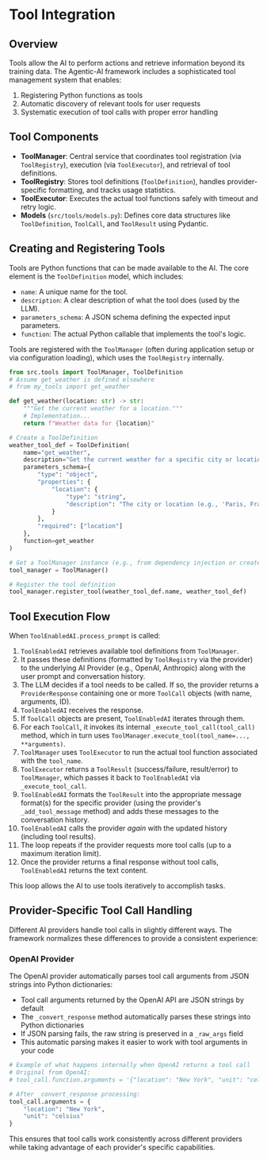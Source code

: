 # Tool Integration

## Overview

Tools allow the AI to perform actions and retrieve information beyond its training data. The Agentic-AI framework includes a sophisticated tool management system that enables:

1. Registering Python functions as tools
2. Automatic discovery of relevant tools for user requests
3. Systematic execution of tool calls with proper error handling

## Tool Components

- **ToolManager**: Central service that coordinates tool registration (via `ToolRegistry`), execution (via `ToolExecutor`), and retrieval of tool definitions.
- **ToolRegistry**: Stores tool definitions (`ToolDefinition`), handles provider-specific formatting, and tracks usage statistics.
- **ToolExecutor**: Executes the actual tool functions safely with timeout and retry logic.
- **Models** (`src/tools/models.py`): Defines core data structures like `ToolDefinition`, `ToolCall`, and `ToolResult` using Pydantic.

## Creating and Registering Tools

Tools are Python functions that can be made available to the AI. The core element is the `ToolDefinition` model, which includes:

- `name`: A unique name for the tool.
- `description`: A clear description of what the tool does (used by the LLM).
- `parameters_schema`: A JSON schema defining the expected input parameters.
- `function`: The actual Python callable that implements the tool's logic.

Tools are registered with the `ToolManager` (often during application setup or via configuration loading), which uses the `ToolRegistry` internally.

```python
from src.tools import ToolManager, ToolDefinition
# Assume get_weather is defined elsewhere
# from my_tools import get_weather

def get_weather(location: str) -> str:
    """Get the current weather for a location."""
    # Implementation...
    return f"Weather data for {location}"

# Create a ToolDefinition
weather_tool_def = ToolDefinition(
    name="get_weather",
    description="Get the current weather for a specific city or location.",
    parameters_schema={
        "type": "object",
        "properties": {
            "location": {
                "type": "string",
                "description": "The city or location (e.g., 'Paris, France')"
            }
        },
        "required": ["location"]
    },
    function=get_weather
)

# Get a ToolManager instance (e.g., from dependency injection or create default)
tool_manager = ToolManager()

# Register the tool definition
tool_manager.register_tool(weather_tool_def.name, weather_tool_def)

```

## Tool Execution Flow

When `ToolEnabledAI.process_prompt` is called:

1.  `ToolEnabledAI` retrieves available tool definitions from `ToolManager`.
2.  It passes these definitions (formatted by `ToolRegistry` via the provider) to the underlying AI Provider (e.g., OpenAI, Anthropic) along with the user prompt and conversation history.
3.  The LLM decides if a tool needs to be called. If so, the provider returns a `ProviderResponse` containing one or more `ToolCall` objects (with name, arguments, ID).
4.  `ToolEnabledAI` receives the response.
5.  If `ToolCall` objects are present, `ToolEnabledAI` iterates through them.
6.  For each `ToolCall`, it invokes its internal `_execute_tool_call(tool_call)` method, which in turn uses `ToolManager.execute_tool(tool_name=..., **arguments)`.
7.  `ToolManager` uses `ToolExecutor` to run the actual tool function associated with the `tool_name`.
8.  `ToolExecutor` returns a `ToolResult` (success/failure, result/error) to `ToolManager`, which passes it back to `ToolEnabledAI` via `_execute_tool_call`.
9.  `ToolEnabledAI` formats the `ToolResult` into the appropriate message format(s) for the specific provider (using the provider's `_add_tool_message` method) and adds these messages to the conversation history.
10. `ToolEnabledAI` calls the provider _again_ with the updated history (including tool results).
11. The loop repeats if the provider requests more tool calls (up to a maximum iteration limit).
12. Once the provider returns a final response without tool calls, `ToolEnabledAI` returns the text content.

This loop allows the AI to use tools iteratively to accomplish tasks.

## Provider-Specific Tool Call Handling

Different AI providers handle tool calls in slightly different ways. The framework normalizes these differences to provide a consistent experience:

### OpenAI Provider

The OpenAI provider automatically parses tool call arguments from JSON strings into Python dictionaries:

- Tool call arguments returned by the OpenAI API are JSON strings by default
- The `_convert_response` method automatically parses these strings into Python dictionaries
- If JSON parsing fails, the raw string is preserved in a `_raw_args` field
- This automatic parsing makes it easier to work with tool arguments in your code

```python
# Example of what happens internally when OpenAI returns a tool call
# Original from OpenAI:
# tool_call.function.arguments = '{"location": "New York", "unit": "celsius"}'

# After _convert_response processing:
tool_call.arguments = {
    "location": "New York",
    "unit": "celsius"
}
```

This ensures that tool calls work consistently across different providers while taking advantage of each provider's specific capabilities.
